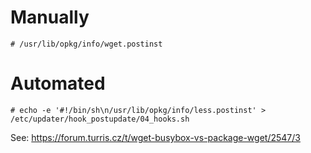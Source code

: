 # Manually

`# /usr/lib/opkg/info/wget.postinst`

# Automated
`# echo -e '#!/bin/sh\n/usr/lib/opkg/info/less.postinst' > /etc/updater/hook_postupdate/04_hooks.sh`

See: https://forum.turris.cz/t/wget-busybox-vs-package-wget/2547/3
